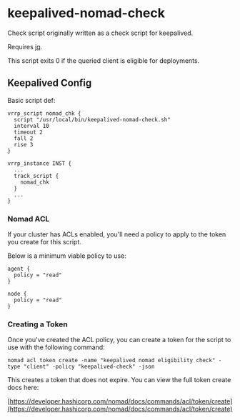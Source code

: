 # keepalived-nomad-check

Check script originally written as a check script for keepalived.

Requires [jq](https://github.com/jqlang/jq).

This script exits 0 if the queried client is eligible for deployments.

## Keepalived Config

Basic script def:

```
vrrp_script nomad_chk {
  script "/usr/local/bin/keepalived-nomad-check.sh"
  interval 10
  timeout 2
  fall 2
  rise 3
}

vrrp_instance INST {
  ...
  track_script {
    nomad_chk
  }
  ...
}
```

### Nomad ACL

If your cluster has ACLs enabled, you'll need a policy to apply to the token you create for this script.

Below is a minimum viable policy to use:

```hcl
agent {
  policy = "read"
}

node {
  policy = "read"
}
```

### Creating a Token

Once you've created the ACL policy, you can create a token for the script to use with the following command:

```shell
nomad acl token create -name "keepalived nomad eligibility check" -type "client" -policy "keepalived-check" -json
```

This creates a token that does not expire.  You can view the full token create docs here:

[https://developer.hashicorp.com/nomad/docs/commands/acl/token/create](https://developer.hashicorp.com/nomad/docs/commands/acl/token/create)
